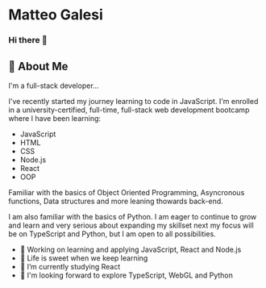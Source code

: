 # Matteo Galesi
### Hi there 👋

## 🚀 About Me
I'm a full-stack developer...

I've recently started my journey learning to code in JavaScript. I'm enrolled in a university-certified, full-time, full-stack web development bootcamp where I have been learning:

- JavaScript
- HTML
- CSS
- Node.js
- React
- OOP

Familiar with the basics of Object Oriented Programming, Asyncronous functions, Data structures and more leaning thowards back-end.

I am also familiar with the basics of Python.
I am eager to continue to grow and learn and very serious about expanding my skillset next my focus will be on TypeScript and Python, but I am open to all possibilities.

- 🔭 Working on learning and applying JavaScript, React and Node.js
- 🍯 Life is sweet when we keep learning 
- 🌱 I’m currently studying React
-  👀 I'm looking forward to explore TypeScript, WebGL and Python
